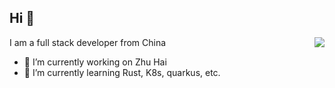 ## Hi 👋
<img src="https://github-readme-stats.vercel.app/api?username=ZacksTsang&hide=contribs,prs&show_icons=true&include_all_commits=true&count_private=true&theme=tokyonight" align="right">

I am a full stack developer from China

- 🔭 I’m currently working on Zhu Hai
- 🌱 I’m currently learning Rust, K8s, quarkus, etc.




